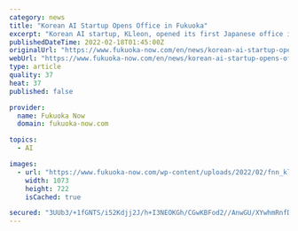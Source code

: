 ```yaml
---
category: news
title: "Korean AI Startup Opens Office in Fukuoka"
excerpt: "Korean AI startup, KLleon, opened its first Japanese office in Fukuoka City this January. KLleon’s synthetic media technologies allow users to create movies for use in chatbots with just one photo and 30-sec sound data, and an automated voiceover ..."
publishedDateTime: 2022-02-18T01:45:00Z
originalUrl: "https://www.fukuoka-now.com/en/news/korean-ai-startup-opens-office-in-fukuoka/"
webUrl: "https://www.fukuoka-now.com/en/news/korean-ai-startup-opens-office-in-fukuoka/"
type: article
quality: 37
heat: 37
published: false

provider:
  name: Fukuoka Now
  domain: fukuoka-now.com

topics:
  - AI

images:
  - url: "https://www.fukuoka-now.com/wp-content/uploads/2022/02/fnn_klleon_2022_cl.jpg"
    width: 1073
    height: 722
    isCached: true

secured: "3UUb3/+1fGNTS/i52Kdjj2J/h+I3NEOKGh/CGwKBFod2//AnwGU/XYwhmRnfDWqbsjIDGhNYybuKPJMG0ZROuGjWDyot2tRYT7vAHngTOKHtWNshKSNftZxmQ7DvklPvvGFzSvqrTkmF4Wic/2lm4mFQ48k8CVai3V6KnRwBFTlpDgWBQsdY3yEhfVk8+G9sWRQPVcYN2tJD/qbc8awyTReXuomD1Mt2ZGZsb+LhvVKxUbO8/+FP88olai6gkDK0UEIZAvcpvfbJQicFLUQkIObUV2VKHsNVo3xgbL2Qy1dFqX2r0KOSM0enTkzwy2w907g43285rj1P5PcLlMGc8HHHoP4eSyBB8XVlcaabxmE=;NZZnJu5m25kBiMNKkyzscA=="
---
```


